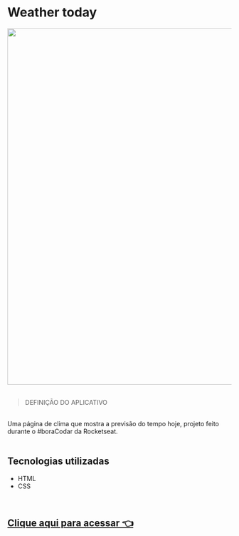 # Weather today
<div align="center">
<img src="https://user-images.githubusercontent.com/92797194/228280689-278a0694-5cc9-470e-840f-849db18c4b96.png" width="800px"
</div>
<br>
<br>

<div align="left">

> DEFINIÇÃO DO APLICATIVO
<br>
Uma página de clima que mostra a previsão do tempo hoje, projeto feito durante o #boraCodar da Rocketseat.
<br>
<br>

## Tecnologias utilizadas

- HTML
- CSS

<br>

## [Clique aqui para acessar 👈]()


</div>
